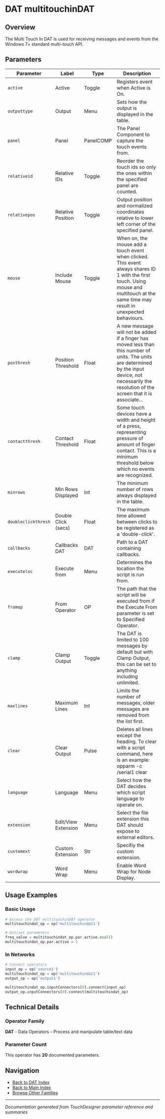 # DAT multitouchinDAT

## Overview

The Multi Touch In DAT is used for receiving messages and events from the Windows 7+ standard multi-touch API.

## Parameters

| Parameter | Label | Type | Description |
|-----------|-------|------|-------------|
| `active` | Active | Toggle | Registers event when Active is On. |
| `outputtype` | Output | Menu | Sets how the output is displayed in the table. |
| `panel` | Panel | PanelCOMP | The Panel Component to capture the touch events from. |
| `relativeid` | Relative IDs | Toggle | Reorder the touch ids so only the ones within the specified panel are counted. |
| `relativepos` | Relative Position | Toggle | Output position and normalized coordinates relative to lower left corner of the specified panel. |
| `mouse` | Include Mouse | Toggle | When on, the mouse add a touch event when clicked. This event always shares ID 1 with the first touch. Using mouse and multitouch at the same time may result in unexpected behaviours. |
| `posthresh` | Position Threshold | Float | A new message will not be added if a finger has moved less than this number of units. The units are determined by the input device, not necessarily the resolution of the screen that it is associate... |
| `contactthresh` | Contact Threshold | Float | Some touch devices have a width and height of a press, representing pressure of amount of finger contact. This is a minimum threshold below which no events are recognized. |
| `minrows` | Min Rows Displayed | Int | The minimum number of rows always displayed in the table. |
| `doubleclickthresh` | Double Click (secs) | Float | The maximum time allowed between clicks to be registered as a 'double-click'. |
| `callbacks` | Callbacks DAT | DAT | Path to a DAT containing callbacks. |
| `executeloc` | Execute from | Menu | Determines the location the script is run from. |
| `fromop` | From Operator | OP | The path that the script will be executed from if the Execute From parameter is set to Specified Operator. |
| `clamp` | Clamp Output | Toggle | The DAT is limited to 100 messages by default but with Clamp Output, this can be set to anything including unlimited. |
| `maxlines` | Maximum Lines | Int | Limits the number of messages, older messages are removed from the list first. |
| `clear` | Clear Output | Pulse | Deletes all lines except the heading. To clear with a script command, here is an example: opparm -c /serial1 clear |
| `language` | Language | Menu | Select how the DAT decides which script language to operate on. |
| `extension` | Edit/View Extension | Menu | Select the file extension this DAT should expose to external editors. |
| `customext` | Custom Extension | Str | Specifiy the custom extension. |
| `wordwrap` | Word Wrap | Menu | Enable Word Wrap for Node Display. |

## Usage Examples

### Basic Usage

```python
# Access the DAT multitouchinDAT operator
multitouchindat_op = op('multitouchindat1')

# Get/set parameters
freq_value = multitouchindat_op.par.active.eval()
multitouchindat_op.par.active = 1
```

### In Networks

```python
# Connect operators
input_op = op('source1')
multitouchindat_op = op('multitouchindat1')
output_op = op('output1')

multitouchindat_op.inputConnectors[0].connect(input_op)
output_op.inputConnectors[0].connect(multitouchindat_op)
```

## Technical Details

### Operator Family

**DAT** - Data Operators - Process and manipulate table/text data

### Parameter Count

This operator has **20** documented parameters.

## Navigation

- [Back to DAT Index](../DAT/DAT_INDEX.md)
- [Back to Main Index](../OPERATORS_INDEX.md)
- [Browse Other Families](../OPERATORS_INDEX.md#quick-navigation)

---
*Documentation generated from TouchDesigner parameter reference and summaries*
